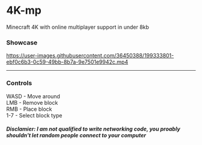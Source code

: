 # 4K-mp

Minecraft 4K with online multiplayer support in under 8kb

### Showcase
https://user-images.githubusercontent.com/36450388/199333801-ebf0c6b3-0c59-49bb-8b7a-9e7501e9942c.mp4

---

### Controls
WASD - Move around  
LMB - Remove block  
RMB - Place block  
1-7 - Select block type  

##### Disclamier: I am not qualified to write networking code, you proably shouldn't let random people connect to your computer
